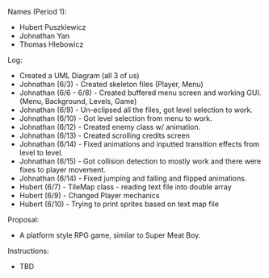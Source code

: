 Names (Period 1):
- Hubert Puszklewicz
- Johnathan Yan
- Thomas Hlebowicz

Log:
- Created a UML Diagram (all 3 of us)
- Johnathan (6/3) - Created skeleton files (Player, Menu)
- Johnathan (6/6 - 6/8) - Created buffered menu screen and working GUI. (Menu, Background, Levels, Game)
- Johnathan (6/9) - Un-eclipsed all the files, got level selection to work.
- Johnathan (6/10) - Got level selection from menu to work.
- Johnathan (6/12) - Created enemy class w/ animation.
- Johnathan (6/13) - Created scrolling credits screen
- Johnathan (6/14) - Fixed animations and inputted transition effects from level to level.
- Johnathan (6/15) - Got collision detection to mostly work and there were fixes to player movement.
- Johnathan (6/14) - Fixed jumping and falling and flipped animations.
- Hubert (6/7) - TileMap class - reading text file into double array
- Hubert (6/9) - Changed Player mechanics
- Hubert (6/10) - Trying to print sprites based on text map file

Proposal:
- A platform style RPG game, similar to Super Meat Boy.

Instructions:
- TBD

